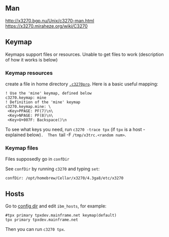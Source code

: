 ## Man

http://x3270.bgp.nu/Unix/c3270-man.html
https://x3270.miraheze.org/wiki/C3270

## Keymap

Keymaps support files or resources.  Unable to get files to work (description of how it works is below)

### Keymap resources

create a file in home directory [`.c3270pro`](./.c3270pro).  Here is a basic useful mapping:

```
! Use the 'mine' keymap, defined below
c3270.keymap: mine
! Definition of the 'mine' keymap
c3270.keymap.mine: \
 <Key>PPAGE: PF(7)\n\
 <Key>NPAGE: PF(8)\n\
 <Key>U+007F: Backspace()\n
```
To see what keys you need, run `c3270 -trace tpx` (if `tpx` is a host - explained below)`.  Then `tail -F `/tmp/x3trc.<random num>`.

### Keymap files

Files supposedly go in `confDir`

See `confDir` by running `c3270` and typing `set`:

`confDir: /opt/homebrew/Cellar/x3270/4.3ga8/etc/x3270`

## Hosts

Go to [config dir](#keymap-files) and edit `ibm_hosts`, for example:

```
#tpx primary tpxdev.mainframe.net keymap(default)
tpx primary tpxdev.mainframe.net 
```

Then you can run `c3270 tpx`.
